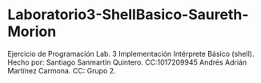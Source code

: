 # Laboratorio3-ShellBasico-Saureth-Morion
Ejercicio de Programación Lab. 3 Implementación Intérprete Básico (shell).
Hecho por:
Santiago Sanmartin Quintero. CC:1017209945
Andrés Adrián Martínez Carmona. CC: 
Grupo 2.
